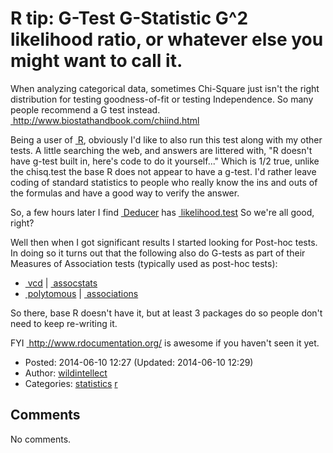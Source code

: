 # R tip: G-Test G-Statistic G^2 likelihood ratio, or whatever else you might want to call it.

When analyzing categorical data, sometimes Chi-Square just isn't the right distribution for testing goodness-of-fit or testing Independence. So many people recommend a G test instead. <a href="http://www.biostathandbook.com/chiind.html" class="ext-link"> http://www.biostathandbook.com/chiind.html</a>

Being a user of <a href="http://cran.r-project.org" class="ext-link"> R</a>, obviously I'd like to also run this test along with my other tests. A little searching the web, and answers are littered with, "R doesn't have g-test built in, here's code to do it yourself..." Which is 1/2 true, unlike the chisq.test the base R does not appear to have a g-test. I'd rather leave coding of standard statistics to people who really know the ins and outs of the formulas and have a good way to verify the answer.

So, a few hours later I find <a href="http://cran.r-project.org/web/packages/Deducer/" class="ext-link"> Deducer</a> has <a href="http://www.rdocumentation.org/packages/Deducer/functions/likelihood.test" class="ext-link"> likelihood.test</a> So we're all good, right?

Well then when I got significant results I started looking for Post-hoc tests. In doing so it turns out that the following also do G-tests as part of their Measures of Association tests (typically used as post-hoc tests):

-   <a href="http://cran.r-project.org/web/packages/vcd/" class="ext-link"> vcd</a> | <a href="http://www.rdocumentation.org/packages/vcd/functions/assocstats" class="ext-link"> assocstats</a>
-   <a href="http://cran.r-project.org/web/packages/polytomous/" class="ext-link"> polytomous</a> | <a href="http://www.rdocumentation.org/packages/polytomous/functions/associations" class="ext-link"> associations</a>

So there, base R doesn't have it, but at least 3 packages do so people don't need to keep re-writing it.

FYI <a href="http://www.rdocumentation.org/" class="ext-link"> http://www.rdocumentation.org/</a> is awesome if you haven't seen it yet.

-   Posted: 2014-06-10 12:27 (Updated: 2014-06-10 12:29)
-   Author: [wildintellect](author/wildintellect.html)
-   Categories: [statistics](category/statistics.html) [r](category/r.html)

## Comments

No comments.
